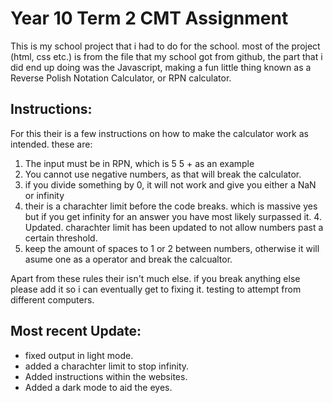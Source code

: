 # Year 10 Term 2 CMT Assignment
This is my school project that i had to do for the school. most of the project (html, css etc.) is from the file that my school got from github, the part that i did end up doing was the Javascript, making a fun little thing known as a Reverse Polish Notation Calculator, or RPN calculator.

## Instructions:
For this their is a few instructions on how to make the calculator work as intended. these are:
1. The input must be in RPN, which is 5 5 + as an example
2. You cannot use negative numbers, as that will break the calculator.
3. if you divide something by 0, it will not work and give you either a NaN or infinity
4. their is a charachter limit before the code breaks. which is massive yes but if you get infinity for an answer you have most likely surpassed it. 
    4. Updated. charachter limit has been updated to not allow numbers past a certain threshold.
5. keep the amount of spaces to 1 or 2 between numbers, otherwise it will asume one as a operator and break the calcualtor.

Apart from these rules their isn't much else. if you break anything else please add it so i can eventually get to fixing it.
testing to attempt from different computers. 

## Most recent Update:
- fixed output in light mode.
- added a charachter limit to stop infinity.
- Added instructions within the websites. 
- Added a dark mode to aid the eyes.
